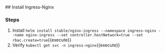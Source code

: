 ## Install Ingress-Nginx

### Steps

1. Install `helm install stable/nginx-ingress --namespace ingress-nginx --name nginx-ingress --set controller.hostNetwork=true --set rbac.create=true`{{execute}}
2. Verify `kubectl get svc -n ingress-nginx`{{execute}}
